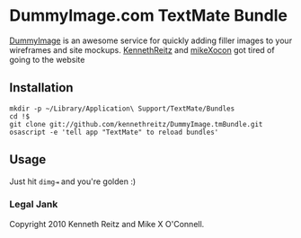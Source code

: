 DummyImage.com TextMate Bundle
==============================

[DummyImage](http://dummyimage.com) is an awesome service for quickly adding filler images to your wireframes and site mockups.   [KennethReitz](http://github.com/kennethreitz) and [mikeXocon](http://github.com/mikexocon) got tired of going to the website 

Installation
------------

	mkdir -p ~/Library/Application\ Support/TextMate/Bundles
	cd !$
	git clone git://github.com/kennethreitz/DummyImage.tmBundle.git
	osascript -e 'tell app "TextMate" to reload bundles'


Usage
-----

Just hit `dimg⇥` and you're golden :)

### Legal Jank
Copyright 2010 Kenneth Reitz and Mike X O'Connell.
